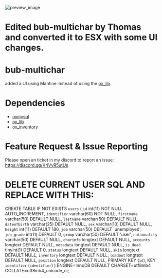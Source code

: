 ![preview_image](https://i.gyazo.com/e942bfb2cc7f4092d66cfed3a71bc101.jpg)

# Edited bub-multichar by Thomas and converted it to ESX with some UI changes.

# bub-multichar
 
added a UI using Mantine instead of using the [ox_lib](https://github.com/overextended/ox_lib).

# Dependencies

- [oxmysql](https://github.com/overextended/oxmysql)
- [ox_lib](https://github.com/overextended/ox_lib)
- [ox_inventory](https://github.com/overextended/ox_inventory)

# Feature Request & Issue Reporting
Please open an ticket in my discord to report an issue: https://discord.gg/K4VvR5utUs

# DELETE CURRENT USER SQL AND REPLACE WITH THIS:
CREATE TABLE IF NOT EXISTS `users` (
  `id` int(11) NOT NULL AUTO_INCREMENT,
  `identifier` varchar(60) NOT NULL,
  `firstname` varchar(50) DEFAULT NULL,
  `lastname` varchar(50) DEFAULT NULL,
  `dateofbirth` varchar(25) DEFAULT NULL,
  `sex` varchar(10) DEFAULT NULL,
  `height` int(11) DEFAULT 180,
  `job` varchar(50) DEFAULT 'unemployed',
  `job_grade` int(11) DEFAULT 0,
  `group` varchar(50) DEFAULT 'user',
  `nationality` varchar(50) DEFAULT NULL,
  `charinfo` longtext DEFAULT NULL,
  `accounts` longtext DEFAULT NULL,
  `metadata` longtext DEFAULT NULL,
  `is_dead` tinyint(1) DEFAULT 0,
  `status` longtext DEFAULT NULL,
  `skin` longtext DEFAULT NULL,
  `inventory` longtext DEFAULT NULL,
  `loadout` longtext DEFAULT NULL,
  `position` longtext DEFAULT NULL,
  PRIMARY KEY (`id`),
  KEY `identifier` (`identifier`)
) ENGINE=InnoDB DEFAULT CHARSET=utf8mb4 COLLATE=utf8mb4_unicode_ci;